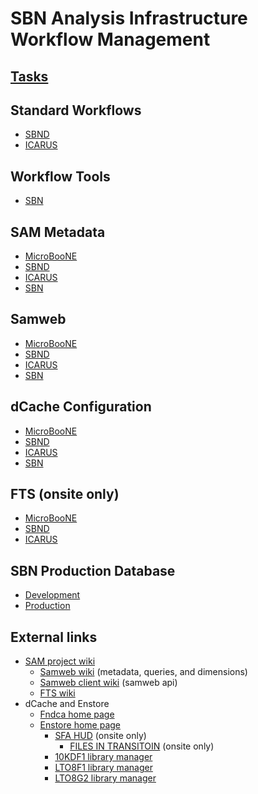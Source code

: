 # SBN Analysis Infrastructure Workflow Management

## [Tasks](tasks.md)

## Standard Workflows

* [SBND](workflow_sbnd.md)
* [ICARUS](workflow_icarus.md)

## Workflow Tools

* [SBN](tools_sbn.md)

## SAM Metadata

* [MicroBooNE](metadata_uboone.html)
* [SBND](metadata_sbnd.html)
* [ICARUS](metadata_icarus.html)
* [SBN](metadata_sbn.html)

## Samweb

* [MicroBooNE](sam_uboone.html)
* [SBND](sam_sbnd.html)
* [ICARUS](sam_icarus.html)
* [SBN](sam_sbn.html)

## dCache Configuration

* [MicroBooNE](dcache_uboone.md)
* [SBND](dcache_sbnd.md)
* [ICARUS](dcache_icarus.md)
* [SBN](dcache_sbn.md)

## FTS (onsite only)

* [MicroBooNE](http://uboonesamgpvm01.fnal.gov:8787/fts/status)
* [SBND](http://sbndsamgpvm02.fnal.gov:8787/fts/status)
* [ICARUS](http://icarussamgpvm02.fnal.gov:8787/fts/status)

## SBN Production Database

* [Development](https://microboone-exp.fnal.gov/cgi-bin/sbndb/query_projects.py?dev=1)
* [Production](https://microboone-exp.fnal.gov/cgi-bin/sbndb/query_projects.py)

## External links

* [SAM project wiki](https://cdcvs.fnal.gov/redmine/projects/sam-main/wiki)
  * [Samweb wiki](https://cdcvs.fnal.gov/redmine/projects/sam-web/wiki) (metadata, queries, and dimensions)
  * [Samweb client wiki](https://cdcvs.fnal.gov/redmine/projects/sam-web-client/wiki) (samweb api)
  * [FTS wiki](https://cdcvs.fnal.gov/redmine/projects/filetransferservice/wiki)
* dCache and Enstore
  * [Fndca home page](https://fndca.fnal.gov)
  * [Enstore home page](https://www-stken.fnal.gov/enstore/enstore_system.html)
    * [SFA HUD](https://www-stken.fnal.gov/cgi-bin/enstore_sfa_hud_cgi.py) (onsite only)
      * [FILES IN TRANSITOIN](https://www-stken.fnal.gov/cgi-bin/enstore_sfa_files_in_transition_cgi.py) (onsite only)
    * [10KDF1 library manager](https://www-stken.fnal.gov/enstore/status_enstore_system.html#CD-10KDF1.library_manager)
    * [LTO8F1 library manager](https://www-stken.fnal.gov/enstore/status_enstore_system.html#CD-LTO8F1.library_manager)
    * [LTO8G2 library manager](https://www-stken.fnal.gov/enstore/status_enstore_system.html#CD-LTO8G2.library_manager)

